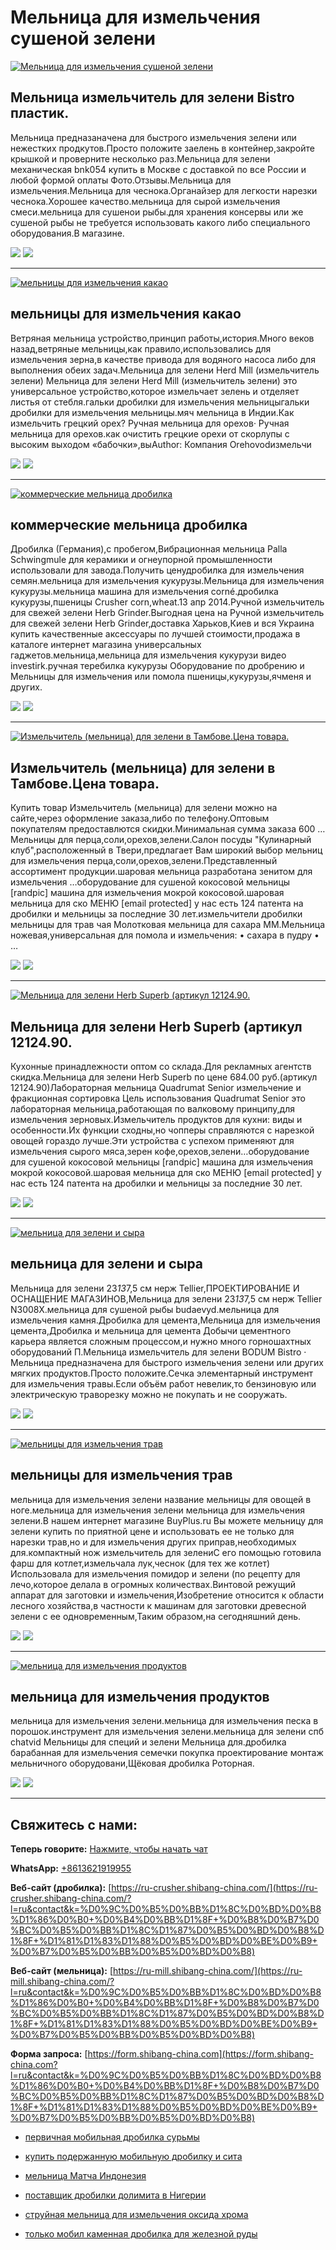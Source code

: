 # Мельница для измельчения сушеной зелени

<a href="https://swt.shibang-china.com/?l=ru&img&k=%D0%9C%D0%B5%D0%BB%D1%8C%D0%BD%D0%B8%D1%86%D0%B0+%D0%B4%D0%BB%D1%8F+%D0%B8%D0%B7%D0%BC%D0%B5%D0%BB%D1%8C%D1%87%D0%B5%D0%BD%D0%B8%D1%8F+%D1%81%D1%83%D1%88%D0%B5%D0%BD%D0%BE%D0%B9+%D0%B7%D0%B5%D0%BB%D0%B5%D0%BD%D0%B8" target="_blank">![Мельница для измельчения сушеной зелени](http://static.shibang-china.com/all-800x300/511.jpg)</a>

## Мельница измельчитель для зелени Bistro пластик.
Мельница предназаначена для быстрого измельчения зелени или нежестких продкутов.Просто положите заелень в контейнер,закройте крышкой и проверните несколько раз.Мельница для зелени механическая bnk054 купить в Москве с доставкой по все России и любой формой оплаты Фото.Отзывы.Мельница для измельчения.Мельница для чеснока.Органайзер для легкости нарезки чеснока.Хорошее качество.мельница для сырой измельчения смеси.мельница для сушенои рыбы.для хранения консервы или же сушеной рыбы не требуется использовать какого либо специального оборудования.В магазине.


<a href="https://whatsapp.shibangsoft.com/WhatsApp.php" target="_blank" title="WhatsApp">![](http://static.shibang-china.com/icon/whatsapp.png)</a> <a href="https://swt.shibang-china.com/?l=ru&icon&k=%D0%9C%D0%B5%D0%BB%D1%8C%D0%BD%D0%B8%D1%86%D0%B0+%D0%B4%D0%BB%D1%8F+%D0%B8%D0%B7%D0%BC%D0%B5%D0%BB%D1%8C%D1%87%D0%B5%D0%BD%D0%B8%D1%8F+%D1%81%D1%83%D1%88%D0%B5%D0%BD%D0%BE%D0%B9+%D0%B7%D0%B5%D0%BB%D0%B5%D0%BD%D0%B8" target="_blank">![](http://static.shibang-china.com/icon/chat-ru.png)</a>

---

<a href="https://swt.shibang-china.com/?l=ru&img&k=%D0%9C%D0%B5%D0%BB%D1%8C%D0%BD%D0%B8%D1%86%D0%B0+%D0%B4%D0%BB%D1%8F+%D0%B8%D0%B7%D0%BC%D0%B5%D0%BB%D1%8C%D1%87%D0%B5%D0%BD%D0%B8%D1%8F+%D1%81%D1%83%D1%88%D0%B5%D0%BD%D0%BE%D0%B9+%D0%B7%D0%B5%D0%BB%D0%B5%D0%BD%D0%B8" target="_blank">![мельницы для измельчения какао](http://static.shibang-china.com/all-800x300/1257.jpg)</a>

## мельницы для измельчения какао
Ветряная мельница устройство,принцип работы,история.Много веков назад,ветряные мельницы,как правило,использовались для измельчения зерна,в качестве привода для водяного насоса либо для выполнения обеих задач.Мельница для зелени Herd Mill (измельчитель зелени) Мельница для зелени Herd Mill (измельчитель зелени) это универсальное устройство,которое измельчает зелень и отделяет листья от стебля.гальки дробилки для измельчения мельницыгальки дробилки для измельчения мельницы.мяч мельница в Индии.Как измельчить грецкий орех? Ручная мельница для орехов&#183; Ручная мельница для орехов.как очистить грецкие орехи от скорлупы с высоким выходом &#171;бабочки&#187;,выAuthor: Компания Orehovodизмельчи


<a href="https://whatsapp.shibangsoft.com/WhatsApp.php" target="_blank" title="WhatsApp">![](http://static.shibang-china.com/icon/whatsapp.png)</a> <a href="https://swt.shibang-china.com/?l=ru&icon&k=%D0%9C%D0%B5%D0%BB%D1%8C%D0%BD%D0%B8%D1%86%D0%B0+%D0%B4%D0%BB%D1%8F+%D0%B8%D0%B7%D0%BC%D0%B5%D0%BB%D1%8C%D1%87%D0%B5%D0%BD%D0%B8%D1%8F+%D1%81%D1%83%D1%88%D0%B5%D0%BD%D0%BE%D0%B9+%D0%B7%D0%B5%D0%BB%D0%B5%D0%BD%D0%B8" target="_blank">![](http://static.shibang-china.com/icon/chat-ru.png)</a>

---

<a href="https://swt.shibang-china.com/?l=ru&img&k=%D0%9C%D0%B5%D0%BB%D1%8C%D0%BD%D0%B8%D1%86%D0%B0+%D0%B4%D0%BB%D1%8F+%D0%B8%D0%B7%D0%BC%D0%B5%D0%BB%D1%8C%D1%87%D0%B5%D0%BD%D0%B8%D1%8F+%D1%81%D1%83%D1%88%D0%B5%D0%BD%D0%BE%D0%B9+%D0%B7%D0%B5%D0%BB%D0%B5%D0%BD%D0%B8" target="_blank">![коммерческие мельница дробилка](http://static.shibang-china.com/all-800x300/565.jpg)</a>

## коммерческие мельница дробилка
Дробилка (Германия),с пробегом,Вибрационная мельница Palla Schwingmule для керамики и огнеупорной промышленности использовали для завода.Получить ценудробилка для измельчения семян.мельница для измельчения кукурузы.Мельница для измельчения кукурузы.мельница машина для измельчения corn&#233;.дробилка кукурузы,пшеницы Crusher corn,wheat.13 апр 2014.Ручной измельчитель для свежей зелени Herb Grinder.Выгодная цена на Ручной измельчитель для свежей зелени Herb Grinder,доставка Харьков,Киев и вся Украина купить качественные аксессуары по лучшей стоимости,продажа в каталоге интернет магазина универсальных гаджетов.мельница,мельница для измельчения кукурузи видео investirk.ручная теребилка кукурузы Оборудование по дробрению и Мельницы для измельчения или помола пшеницы,кукурузы,ячменя и других.


<a href="https://whatsapp.shibangsoft.com/WhatsApp.php" target="_blank" title="WhatsApp">![](http://static.shibang-china.com/icon/whatsapp.png)</a> <a href="https://swt.shibang-china.com/?l=ru&icon&k=%D0%9C%D0%B5%D0%BB%D1%8C%D0%BD%D0%B8%D1%86%D0%B0+%D0%B4%D0%BB%D1%8F+%D0%B8%D0%B7%D0%BC%D0%B5%D0%BB%D1%8C%D1%87%D0%B5%D0%BD%D0%B8%D1%8F+%D1%81%D1%83%D1%88%D0%B5%D0%BD%D0%BE%D0%B9+%D0%B7%D0%B5%D0%BB%D0%B5%D0%BD%D0%B8" target="_blank">![](http://static.shibang-china.com/icon/chat-ru.png)</a>

---

<a href="https://swt.shibang-china.com/?l=ru&img&k=%D0%9C%D0%B5%D0%BB%D1%8C%D0%BD%D0%B8%D1%86%D0%B0+%D0%B4%D0%BB%D1%8F+%D0%B8%D0%B7%D0%BC%D0%B5%D0%BB%D1%8C%D1%87%D0%B5%D0%BD%D0%B8%D1%8F+%D1%81%D1%83%D1%88%D0%B5%D0%BD%D0%BE%D0%B9+%D0%B7%D0%B5%D0%BB%D0%B5%D0%BD%D0%B8" target="_blank">![Измельчитель (мельница) для зелени в Тамбове.Цена товара.](http://static.shibang-china.com/all-800x300/557.jpg)</a>

## Измельчитель (мельница) для зелени в Тамбове.Цена товара.
Купить товар Измельчитель (мельница) для зелени можно на сайте,через оформление заказа,либо по телефону.Оптовым покупателям предоставлются скидки.Минимальная сумма заказа 600 …Мельницы для перца,соли,орехов,зелени.Салон посуды &quot;Кулинарный клуб&quot;,расположенный в Твери,предлагает Вам широкий выбор мельниц для измельчения перца,соли,орехов,зелени.Представленный ассортимент продукции.шаровая мельница разработана зенитом для измельчения …оборудование для сушеной кокосовой мельницы [randpic] машина для измельчения мокрой кокосовой.шаровая мельница для ско МЕНЮ [email protected] у нас есть 124 патента на дробилки и мельницы за последние 30 лет.измельчители дробилки мельницы для трав чая Молотковая мельница для сахара ММ.Мельница ножевая,универсальная для помола и измельчения: • сахара в пудру • …


<a href="https://whatsapp.shibangsoft.com/WhatsApp.php" target="_blank" title="WhatsApp">![](http://static.shibang-china.com/icon/whatsapp.png)</a> <a href="https://swt.shibang-china.com/?l=ru&icon&k=%D0%9C%D0%B5%D0%BB%D1%8C%D0%BD%D0%B8%D1%86%D0%B0+%D0%B4%D0%BB%D1%8F+%D0%B8%D0%B7%D0%BC%D0%B5%D0%BB%D1%8C%D1%87%D0%B5%D0%BD%D0%B8%D1%8F+%D1%81%D1%83%D1%88%D0%B5%D0%BD%D0%BE%D0%B9+%D0%B7%D0%B5%D0%BB%D0%B5%D0%BD%D0%B8" target="_blank">![](http://static.shibang-china.com/icon/chat-ru.png)</a>

---

<a href="https://swt.shibang-china.com/?l=ru&img&k=%D0%9C%D0%B5%D0%BB%D1%8C%D0%BD%D0%B8%D1%86%D0%B0+%D0%B4%D0%BB%D1%8F+%D0%B8%D0%B7%D0%BC%D0%B5%D0%BB%D1%8C%D1%87%D0%B5%D0%BD%D0%B8%D1%8F+%D1%81%D1%83%D1%88%D0%B5%D0%BD%D0%BE%D0%B9+%D0%B7%D0%B5%D0%BB%D0%B5%D0%BD%D0%B8" target="_blank">![Мельница для зелени Herb Superb (артикул 12124.90.](http://static.shibang-china.com/all-800x300/981.jpg)</a>

## Мельница для зелени Herb Superb (артикул 12124.90.
Кухонные принадлежности оптом со склада.Для рекламных агентств скидка.Мельница для зелени Herb Superb по цене 684.00 руб.(артикул 12124.90)Лабораторная мельница Quadrumat Senior измельчение и фракционная сортировка Цель использования Quadrumat Senior это лабораторная мельница,работающая по валковому принципу,для измельчения зерновых.Измельчитель продуктов для кухни: виды и особенности.Их функции сходны,но чопперы справляются с нарезкой овощей гораздо лучше.Эти устройства с успехом применяют для измельчения сырого мяса,зерен кофе,орехов,зелени…оборудование для сушеной кокосовой мельницы [randpic] машина для измельчения мокрой кокосовой.шаровая мельница для ско МЕНЮ [email protected] у нас есть 124 патента на дробилки и мельницы за последние 30 лет.


<a href="https://whatsapp.shibangsoft.com/WhatsApp.php" target="_blank" title="WhatsApp">![](http://static.shibang-china.com/icon/whatsapp.png)</a> <a href="https://swt.shibang-china.com/?l=ru&icon&k=%D0%9C%D0%B5%D0%BB%D1%8C%D0%BD%D0%B8%D1%86%D0%B0+%D0%B4%D0%BB%D1%8F+%D0%B8%D0%B7%D0%BC%D0%B5%D0%BB%D1%8C%D1%87%D0%B5%D0%BD%D0%B8%D1%8F+%D1%81%D1%83%D1%88%D0%B5%D0%BD%D0%BE%D0%B9+%D0%B7%D0%B5%D0%BB%D0%B5%D0%BD%D0%B8" target="_blank">![](http://static.shibang-china.com/icon/chat-ru.png)</a>

---

<a href="https://swt.shibang-china.com/?l=ru&img&k=%D0%9C%D0%B5%D0%BB%D1%8C%D0%BD%D0%B8%D1%86%D0%B0+%D0%B4%D0%BB%D1%8F+%D0%B8%D0%B7%D0%BC%D0%B5%D0%BB%D1%8C%D1%87%D0%B5%D0%BD%D0%B8%D1%8F+%D1%81%D1%83%D1%88%D0%B5%D0%BD%D0%BE%D0%B9+%D0%B7%D0%B5%D0%BB%D0%B5%D0%BD%D0%B8" target="_blank">![мельница для зелени и сыра](http://static.shibang-china.com/all-800x300/544.jpg)</a>

## мельница для зелени и сыра
Мельница для зелени 23*13*7,5 см нерж Tellier,ПРОЕКТИРОВАНИЕ И ОСНАЩЕНИЕ МАГАЗИНОВ,Мельница для зелени 23*13*7,5 см нерж Tellier N3008X.мельница для сушеной рыбы budaevyd.мельница для измельчения камня.Дробилка для цемента,Мельница для измельчения цемента,Дробилка и мельница для цемента Добычи цементного карьера является сложным процессом,и нужно много горношахтных оборудований П.Мельница измельчитель для зелени BODUM Bistro&nbsp;&#0183;&#32;Мельница предназначена для быстрого измельчения зелени или других мягких продуктов.Просто положите.Сечка элементарный инструмент для измельчения травы.Если объём работ невелик,то бензиновую или электрическую траворезку можно не покупать и не сооружать.


<a href="https://whatsapp.shibangsoft.com/WhatsApp.php" target="_blank" title="WhatsApp">![](http://static.shibang-china.com/icon/whatsapp.png)</a> <a href="https://swt.shibang-china.com/?l=ru&icon&k=%D0%9C%D0%B5%D0%BB%D1%8C%D0%BD%D0%B8%D1%86%D0%B0+%D0%B4%D0%BB%D1%8F+%D0%B8%D0%B7%D0%BC%D0%B5%D0%BB%D1%8C%D1%87%D0%B5%D0%BD%D0%B8%D1%8F+%D1%81%D1%83%D1%88%D0%B5%D0%BD%D0%BE%D0%B9+%D0%B7%D0%B5%D0%BB%D0%B5%D0%BD%D0%B8" target="_blank">![](http://static.shibang-china.com/icon/chat-ru.png)</a>

---

<a href="https://swt.shibang-china.com/?l=ru&img&k=%D0%9C%D0%B5%D0%BB%D1%8C%D0%BD%D0%B8%D1%86%D0%B0+%D0%B4%D0%BB%D1%8F+%D0%B8%D0%B7%D0%BC%D0%B5%D0%BB%D1%8C%D1%87%D0%B5%D0%BD%D0%B8%D1%8F+%D1%81%D1%83%D1%88%D0%B5%D0%BD%D0%BE%D0%B9+%D0%B7%D0%B5%D0%BB%D0%B5%D0%BD%D0%B8" target="_blank">![мельницы для измельчения трав](http://static.shibang-china.com/all-800x300/542.jpg)</a>

## мельницы для измельчения трав
мельница для измельчения зелени название мельницы для овощей в ноге.мельница для измельчения зелени мельница для измельчения зелени.В нашем интернет магазине BuyPlus.ru Вы можете мельницу для зелени купить по приятной цене и использовать ее не только для нарезки трав,но и для измельчения других приправ,необходимых для.компактный нож измельчитель для зелениС его помощью готовила фарш для котлет,измельчала лук,чеснок (для тех же котлет) Использовала для измельчения помидор и зелени (по рецепту для лечо,которое делала в огромных количествах.Винтовой режущий аппарат для заготовки и измельчения,Изобретение относится к области лесного хозяйства,в частности к машинам для заготовки древесной зелени с ее одновременным,Таким образом,на сегодняшний день.


<a href="https://whatsapp.shibangsoft.com/WhatsApp.php" target="_blank" title="WhatsApp">![](http://static.shibang-china.com/icon/whatsapp.png)</a> <a href="https://swt.shibang-china.com/?l=ru&icon&k=%D0%9C%D0%B5%D0%BB%D1%8C%D0%BD%D0%B8%D1%86%D0%B0+%D0%B4%D0%BB%D1%8F+%D0%B8%D0%B7%D0%BC%D0%B5%D0%BB%D1%8C%D1%87%D0%B5%D0%BD%D0%B8%D1%8F+%D1%81%D1%83%D1%88%D0%B5%D0%BD%D0%BE%D0%B9+%D0%B7%D0%B5%D0%BB%D0%B5%D0%BD%D0%B8" target="_blank">![](http://static.shibang-china.com/icon/chat-ru.png)</a>

---

<a href="https://swt.shibang-china.com/?l=ru&img&k=%D0%9C%D0%B5%D0%BB%D1%8C%D0%BD%D0%B8%D1%86%D0%B0+%D0%B4%D0%BB%D1%8F+%D0%B8%D0%B7%D0%BC%D0%B5%D0%BB%D1%8C%D1%87%D0%B5%D0%BD%D0%B8%D1%8F+%D1%81%D1%83%D1%88%D0%B5%D0%BD%D0%BE%D0%B9+%D0%B7%D0%B5%D0%BB%D0%B5%D0%BD%D0%B8" target="_blank">![мельница для измельчения продуктов](http://static.shibang-china.com/all-800x300/1223.jpg)</a>

## мельница для измельчения продуктов
мельница для измельчения зелени.мельница для измельчения песка в порошок.инструмент для измельчения зелени.мельница для зелени спб chatvid Мельницы для специй и зелени Мельница для.дробилка барабанная для измельчения семечки покупка проектирование монтаж мельничного оборудовани,Щёковая дробилка Роторная.

<a href="https://whatsapp.shibangsoft.com/WhatsApp.php" target="_blank" title="WhatsApp">![](http://static.shibang-china.com/icon/whatsapp.png)</a> <a href="https://swt.shibang-china.com/?l=ru&icon&k=%D0%9C%D0%B5%D0%BB%D1%8C%D0%BD%D0%B8%D1%86%D0%B0+%D0%B4%D0%BB%D1%8F+%D0%B8%D0%B7%D0%BC%D0%B5%D0%BB%D1%8C%D1%87%D0%B5%D0%BD%D0%B8%D1%8F+%D1%81%D1%83%D1%88%D0%B5%D0%BD%D0%BE%D0%B9+%D0%B7%D0%B5%D0%BB%D0%B5%D0%BD%D0%B8" target="_blank">![](http://static.shibang-china.com/icon/chat-ru.png)</a>

---
## Свяжитесь с нами:

**Теперь говорите:** [Нажмите, чтобы начать чат](https://swt.shibang-china.com?l=ru&contact&k=%D0%9C%D0%B5%D0%BB%D1%8C%D0%BD%D0%B8%D1%86%D0%B0+%D0%B4%D0%BB%D1%8F+%D0%B8%D0%B7%D0%BC%D0%B5%D0%BB%D1%8C%D1%87%D0%B5%D0%BD%D0%B8%D1%8F+%D1%81%D1%83%D1%88%D0%B5%D0%BD%D0%BE%D0%B9+%D0%B7%D0%B5%D0%BB%D0%B5%D0%BD%D0%B8)

**WhatsApp:**  [+8613621919955](https://whatsapp.shibangsoft.com/WhatsApp.php)

**Веб-сайт (дробилка):** [https://ru-crusher.shibang-china.com/](https://ru-crusher.shibang-china.com/?l=ru&contact&k=%D0%9C%D0%B5%D0%BB%D1%8C%D0%BD%D0%B8%D1%86%D0%B0+%D0%B4%D0%BB%D1%8F+%D0%B8%D0%B7%D0%BC%D0%B5%D0%BB%D1%8C%D1%87%D0%B5%D0%BD%D0%B8%D1%8F+%D1%81%D1%83%D1%88%D0%B5%D0%BD%D0%BE%D0%B9+%D0%B7%D0%B5%D0%BB%D0%B5%D0%BD%D0%B8)

**Веб-сайт (мельница):** [https://ru-mill.shibang-china.com/](https://ru-mill.shibang-china.com/?l=ru&contact&k=%D0%9C%D0%B5%D0%BB%D1%8C%D0%BD%D0%B8%D1%86%D0%B0+%D0%B4%D0%BB%D1%8F+%D0%B8%D0%B7%D0%BC%D0%B5%D0%BB%D1%8C%D1%87%D0%B5%D0%BD%D0%B8%D1%8F+%D1%81%D1%83%D1%88%D0%B5%D0%BD%D0%BE%D0%B9+%D0%B7%D0%B5%D0%BB%D0%B5%D0%BD%D0%B8)

**Форма запроса:** [https://form.shibang-china.com](https://form.shibang-china.com?l=ru&contact&k=%D0%9C%D0%B5%D0%BB%D1%8C%D0%BD%D0%B8%D1%86%D0%B0+%D0%B4%D0%BB%D1%8F+%D0%B8%D0%B7%D0%BC%D0%B5%D0%BB%D1%8C%D1%87%D0%B5%D0%BD%D0%B8%D1%8F+%D1%81%D1%83%D1%88%D0%B5%D0%BD%D0%BE%D0%B9+%D0%B7%D0%B5%D0%BB%D0%B5%D0%BD%D0%B8)

* [первичная мобильная дробилка сурьмы](../123/%D0%BF%D0%B5%D1%80%D0%B2%D0%B8%D1%87%D0%BD%D0%B0%D1%8F%20%D0%BC%D0%BE%D0%B1%D0%B8%D0%BB%D1%8C%D0%BD%D0%B0%D1%8F%20%D0%B4%D1%80%D0%BE%D0%B1%D0%B8%D0%BB%D0%BA%D0%B0%20%D1%81%D1%83%D1%80%D1%8C%D0%BC%D1%8B.md)

* [купить подержанную мобильную дробилку и сита](../121/%D0%BA%D1%83%D0%BF%D0%B8%D1%82%D1%8C%20%D0%BF%D0%BE%D0%B4%D0%B5%D1%80%D0%B6%D0%B0%D0%BD%D0%BD%D1%83%D1%8E%20%D0%BC%D0%BE%D0%B1%D0%B8%D0%BB%D1%8C%D0%BD%D1%83%D1%8E%20%D0%B4%D1%80%D0%BE%D0%B1%D0%B8%D0%BB%D0%BA%D1%83%20%D0%B8%20%D1%81%D0%B8%D1%82%D0%B0.md)

* [мельница Матча Индонезия](../123/%D0%BC%D0%B5%D0%BB%D1%8C%D0%BD%D0%B8%D1%86%D0%B0%20%D0%9C%D0%B0%D1%82%D1%87%D0%B0%20%D0%98%D0%BD%D0%B4%D0%BE%D0%BD%D0%B5%D0%B7%D0%B8%D1%8F.md)

* [поставщик дробилки долимита в Нигерии](../122/%D0%BF%D0%BE%D1%81%D1%82%D0%B0%D0%B2%D1%89%D0%B8%D0%BA%20%D0%B4%D1%80%D0%BE%D0%B1%D0%B8%D0%BB%D0%BA%D0%B8%20%D0%B4%D0%BE%D0%BB%D0%B8%D0%BC%D0%B8%D1%82%D0%B0%20%D0%B2%20%D0%9D%D0%B8%D0%B3%D0%B5%D1%80%D0%B8%D0%B8.md)

* [струйная мельница для измельчения оксида хрома](../122/%D1%81%D1%82%D1%80%D1%83%D0%B9%D0%BD%D0%B0%D1%8F%20%D0%BC%D0%B5%D0%BB%D1%8C%D0%BD%D0%B8%D1%86%D0%B0%20%D0%B4%D0%BB%D1%8F%20%D0%B8%D0%B7%D0%BC%D0%B5%D0%BB%D1%8C%D1%87%D0%B5%D0%BD%D0%B8%D1%8F%20%D0%BE%D0%BA%D1%81%D0%B8%D0%B4%D0%B0%20%D1%85%D1%80%D0%BE%D0%BC%D0%B0.md)

* [только мобил каменная дробилка для железной руды](../125/%D1%82%D0%BE%D0%BB%D1%8C%D0%BA%D0%BE%20%D0%BC%D0%BE%D0%B1%D0%B8%D0%BB%20%D0%BA%D0%B0%D0%BC%D0%B5%D0%BD%D0%BD%D0%B0%D1%8F%20%D0%B4%D1%80%D0%BE%D0%B1%D0%B8%D0%BB%D0%BA%D0%B0%20%D0%B4%D0%BB%D1%8F%20%D0%B6%D0%B5%D0%BB%D0%B5%D0%B7%D0%BD%D0%BE%D0%B9%20%D1%80%D1%83%D0%B4%D1%8B.md)